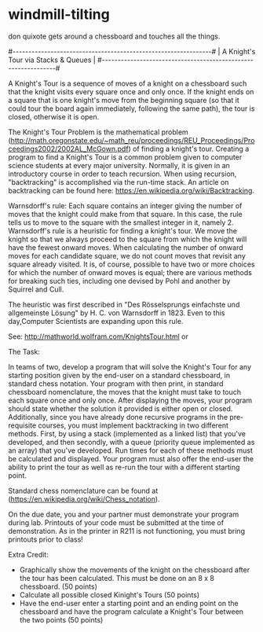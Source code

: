 # windmill-tilting
don quixote gets around a chessboard and touches all the things.

#---------------------------------------------------------------#
|              A Knight's Tour via Stacks & Queues              |
#---------------------------------------------------------------#

A Knight's Tour is a sequence of moves of a knight on a chessboard such that the knight visits every square once and  only once. If the knight ends on a square that is one knight's move from the beginning square (so that it could tour the board again immediately, following the same path), the tour is closed, otherwise it is open.

The Knight's Tour Problem is the mathematical problem (http://math.oregonstate.edu/~math_reu/proceedings/REU_Proceedings/Proceedings2002/2002AL_McGown.pdf) of finding a knight's tour. Creating a program to find a Knight's Tour is a common problem given to computer science students at every major university. Normally, it is given in an introductory course in order to teach recursion. When using recursion, "backtracking" is accomplished via the run-time stack. An article on backtracking can be found here:  https://en.wikipedia.org/wiki/Backtracking.

Warnsdorff's rule:
Each square contains an integer giving the number of moves that the knight could make from that square. In this case, the rule tells us to move to the square with the smallest integer in it, namely 2. Warnsdorff's rule is a heuristic for finding a knight's tour. We move the knight so that we always proceed to the square from which the knight will have the fewest onward moves. When calculating the number of onward moves for each candidate square, we do not count moves that revisit any square already visited. It is, of course, possible to have two or more choices for which the number of onward moves is equal; there are various methods for breaking such ties, including one devised by Pohl and another by Squirrel and Cull.
 
The heuristic was first described in "Des Rösselsprungs einfachste und allgemeinste Lösung" by H. C. von Warnsdorff in 1823. Even to this day,Computer Scientists are expanding upon this rule.

See: http://mathworld.wolfram.com/KnightsTour.html or 

The Task:

In teams of two, develop a program that will solve the Knight's Tour for any starting position given by the end-user on a standard chessboard, in standard chess notation. Your program with then print, in standard chessboard nomenclature, the moves that the knight must take to touch each square once and only once. After displaying the moves, your program should state whether the solution it provided is either open or closed. Additionally, since you have already done recursive programs in the pre-requisite courses, you must implement backtracking in two different methods. First, by using a stack (implemented as a linked list) that you've developed, and then secondly, with a queue (priority queue implemented as an array) that you've developed. Run times for each of these methods must be calculated and displayed. Your program must also offer the end-user the ability to print the tour as well as re-run the tour with a different starting point.

Standard chess nomenclature can be found at (https://en.wikipedia.org/wiki/Chess_notation).

On the due date, you and your partner must demonstrate your program during lab. Printouts of your code must be submitted at the time of demonstration. As in the printer in R211 is not functioning, you must bring printouts prior to class!


Extra Credit:

- Graphically show the movements of the knight on the chessboard after the tour has been calculated. This must be done on an 8 x 8 chessboard. (50 points)
- Calculate all possible closed Kinight's Tours (50 points)
- Have the end-user enter a starting point and an ending point on the chessboard and have the program calculate a Knight's Tour between the two points (50 points)
